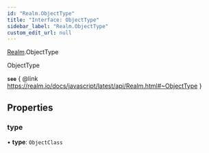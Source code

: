 ```yaml
---
id: "Realm.ObjectType"
title: "Interface: ObjectType"
sidebar_label: "Realm.ObjectType"
custom_edit_url: null
---
```


[Realm](../namespaces/Realm).ObjectType

ObjectType

**`see`** { @link https://realm.io/docs/javascript/latest/api/Realm.html#~ObjectType }

## Properties

### type

• **type**: `ObjectClass`
